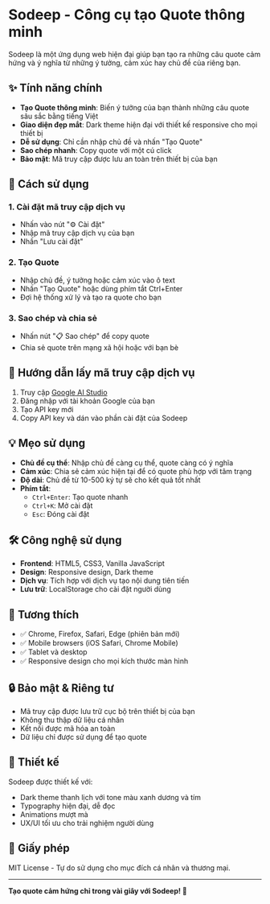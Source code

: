 # Sodeep - Công cụ tạo Quote thông minh

Sodeep là một ứng dụng web hiện đại giúp bạn tạo ra những câu quote cảm hứng và ý nghĩa từ những ý tưởng, cảm xúc hay chủ đề của riêng bạn.

## ✨ Tính năng chính

- **Tạo Quote thông minh**: Biến ý tưởng của bạn thành những câu quote sâu sắc bằng tiếng Việt
- **Giao diện đẹp mắt**: Dark theme hiện đại với thiết kế responsive cho mọi thiết bị  
- **Dễ sử dụng**: Chỉ cần nhập chủ đề và nhấn "Tạo Quote"
- **Sao chép nhanh**: Copy quote với một cú click
- **Bảo mật**: Mã truy cập được lưu an toàn trên thiết bị của bạn

## 🚀 Cách sử dụng

### 1. Cài đặt mã truy cập dịch vụ
- Nhấn vào nút "⚙️ Cài đặt" 
- Nhập mã truy cập dịch vụ của bạn
- Nhấn "Lưu cài đặt"

### 2. Tạo Quote
- Nhập chủ đề, ý tưởng hoặc cảm xúc vào ô text
- Nhấn "Tạo Quote" hoặc dùng phím tắt Ctrl+Enter
- Đợi hệ thống xử lý và tạo ra quote cho bạn

### 3. Sao chép và chia sẻ
- Nhấn nút "📋 Sao chép" để copy quote
- Chia sẻ quote trên mạng xã hội hoặc với bạn bè

## 🔑 Hướng dẫn lấy mã truy cập dịch vụ

1. Truy cập [Google AI Studio](https://makersuite.google.com/app/apikey)
2. Đăng nhập với tài khoản Google của bạn
3. Tạo API key mới
4. Copy API key và dán vào phần cài đặt của Sodeep

## 💡 Mẹo sử dụng

- **Chủ đề cụ thể**: Nhập chủ đề càng cụ thể, quote càng có ý nghĩa
- **Cảm xúc**: Chia sẻ cảm xúc hiện tại để có quote phù hợp với tâm trạng
- **Độ dài**: Chủ đề từ 10-500 ký tự sẽ cho kết quả tốt nhất
- **Phím tắt**: 
  - `Ctrl+Enter`: Tạo quote nhanh
  - `Ctrl+K`: Mở cài đặt
  - `Esc`: Đóng cài đặt

## 🛠 Công nghệ sử dụng

- **Frontend**: HTML5, CSS3, Vanilla JavaScript
- **Design**: Responsive design, Dark theme
- **Dịch vụ**: Tích hợp với dịch vụ tạo nội dung tiên tiến
- **Lưu trữ**: LocalStorage cho cài đặt người dùng

## 📱 Tương thích

- ✅ Chrome, Firefox, Safari, Edge (phiên bản mới)
- ✅ Mobile browsers (iOS Safari, Chrome Mobile)
- ✅ Tablet và desktop
- ✅ Responsive design cho mọi kích thước màn hình

## 🔒 Bảo mật & Riêng tư

- Mã truy cập được lưu trữ cục bộ trên thiết bị của bạn
- Không thu thập dữ liệu cá nhân
- Kết nối được mã hóa an toàn
- Dữ liệu chỉ được sử dụng để tạo quote

## 🎨 Thiết kế

Sodeep được thiết kế với:
- Dark theme thanh lịch với tone màu xanh dương và tím
- Typography hiện đại, dễ đọc
- Animations mượt mà
- UX/UI tối ưu cho trải nghiệm người dùng

## 📄 Giấy phép

MIT License - Tự do sử dụng cho mục đích cá nhân và thương mại.

---

**Tạo quote cảm hứng chỉ trong vài giây với Sodeep! 🌟**